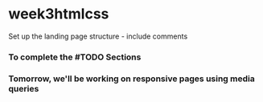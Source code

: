 # week3htmlcss
Set up the landing page structure - include comments

### To complete the #TODO Sections

### Tomorrow, we'll be working on responsive pages using media queries
